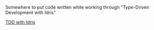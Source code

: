 Somewhere to put code written while working through "Type-Driven Development with Idris"

[TDD with Idris](https://i.imgur.com/Ro6HNKF.jpg)
